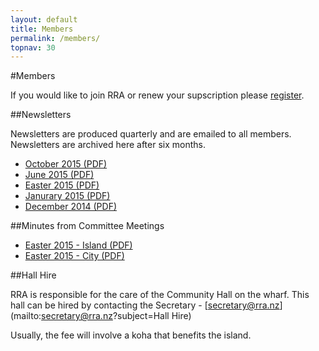 ```yaml
---
layout: default
title: Members
permalink: /members/
topnav: 30
---
```



#Members

If you would like to join RRA or renew your supscription please [register](/register/).


##Newsletters

Newsletters are produced quarterly and are emailed to all members. Newsletters are archived here after six months.

- [October 2015 (PDF)](/assets/newsletters/RRA_Newsletter_2015_10.pdf)
- [June 2015 (PDF)](/assets/newsletters/RRA_Newsletter_2015_06.pdf)
- [Easter 2015 (PDF)](/assets/newsletters/RRA_Newsletter_2015_03.pdf)
- [Janurary 2015 (PDF)](/assets/newsletters/RRA_Newsletter_2015_01.pdf)
- [December 2014 (PDF)](/assets/newsletters/RRA_Newsletter_2014_12.pdf)

##Minutes from Committee Meetings
- [Easter 2015 - Island (PDF)](/assets/minutes/RRA_Committee_Minutes_2016_03_24.pdf)
- [Easter 2015 - City (PDF)](/assets/minutes/RRA_Committee_Minutes_2016_03_27.pdf)


##Hall Hire

RRA is responsible for the care of the Community Hall on the wharf. This hall can be hired by contacting the Secretary - [secretary@rra.nz](mailto:secretary@rra.nz?subject=Hall Hire)

Usually, the fee will involve a koha that benefits the island.
